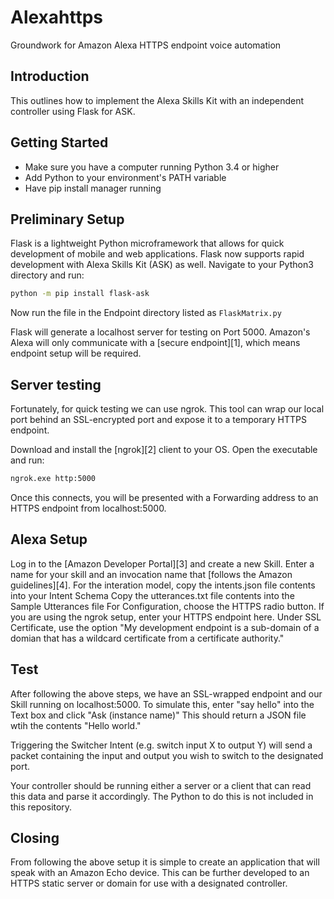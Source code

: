 # Alexahttps
Groundwork for Amazon Alexa HTTPS endpoint voice automation

## Introduction
This outlines how to implement the Alexa Skills Kit with an independent controller using Flask for ASK. 

## Getting Started

* Make sure you have a computer running Python 3.4 or higher
* Add Python to your environment's PATH variable
* Have pip install manager running

## Preliminary Setup

Flask is a lightweight Python microframework that allows for quick development of mobile and web applications. Flask now supports rapid development with Alexa Skills Kit (ASK) as well. 
Navigate to your Python3 directory and run:
```bash
python -m pip install flask-ask
```

Now run the file in the Endpoint directory listed as ```FlaskMatrix.py```

Flask will generate a localhost server for testing on Port 5000. Amazon's Alexa will only communicate with a [secure endpoint][1], which means endpoint setup will be required. 

## Server testing

Fortunately, for quick testing we can use ngrok. This tool can wrap our local port behind an SSL-encrypted port and expose it to a temporary HTTPS endpoint.

Download and install the [ngrok][2] client to your OS. Open the executable and run:

```bash
ngrok.exe http:5000
```

Once this connects, you will be presented with a Forwarding address to an HTTPS endpoint from localhost:5000.

## Alexa Setup

Log in to the [Amazon Developer Portal][3] and create a new Skill. Enter a name for your skill and an invocation name that [follows the Amazon guidelines][4].
For the interation model, copy the intents.json file contents into your Intent Schema
Copy the utterances.txt file contents into the Sample Utterances file
For Configuration, choose the HTTPS radio button. If you are using the ngrok setup, enter your HTTPS endpoint here.
Under SSL Certificate, use the option "My development endpoint is a sub-domain of a domian that has a wildcard certificate from a certificate authority."

## Test

After following the above steps, we have an SSL-wrapped endpoint and our Skill running on localhost:5000. 
To simulate this, enter "say hello" into the Text box and click "Ask (instance name)"
This should return a JSON file wtih the contents "Hello world."

Triggering the Switcher Intent (e.g. switch input X to output Y) will send a packet containing the input and output you wish to switch to the designated port. 

Your controller should be running either a server or a client that can read this data and parse it accordingly. The Python to do this is not included in this repository. 

## Closing

From following the above setup it is simple to create an application that will speak with an Amazon Echo device. This can be further developed to an HTTPS static server or domain for use with a designated controller.
